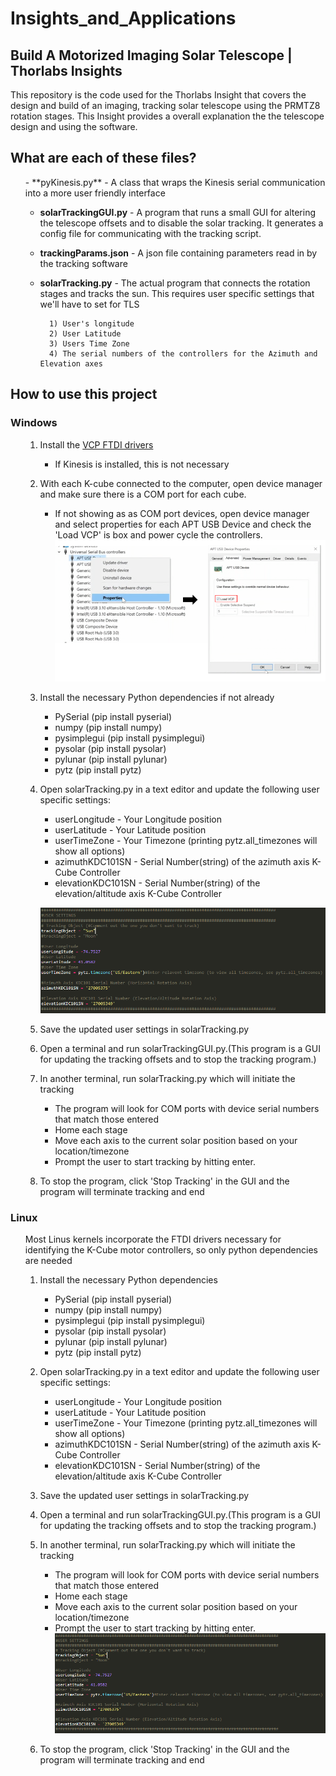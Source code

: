 # Insights_and_Applications

## Build A Motorized Imaging Solar Telescope | Thorlabs Insights

This repository is the code used for the Thorlabs Insight that covers the design and build of an imaging, tracking solar telescope using the PRMTZ8 rotation stages. This Insight provides a overall explanation the the telescope design and using the software. 

## What are each of these files?
<ul>
- **pyKinesis.py** - A class that wraps the Kinesis serial communication into a more user friendly interface

- **solarTrackingGUI.py** - A program that runs a small GUI for altering the telescope offsets and to disable the solar tracking. It generates 
	a config file for communicating with the tracking script. 
	
- **trackingParams.json** - A json file containing parameters read in by the tracking software
	
- **solarTracking.py** - The actual program that connects the rotation stages and tracks the sun. This requires user specific settings that we'll have to set for TLS
	
		1) User's longitude
		2) User Latitude
		3) Users Time Zone
		4) The serial numbers of the controllers for the Azimuth and Elevation axes

</ul>



## How to use this project

### **Windows**
<ul>

1. Install the [VCP FTDI drivers](https://ftdichip.com/drivers/vcp-drivers/)
	- If Kinesis is installed, this is not necessary

2. With each K-cube connected to the computer, open device manager and make sure there is a COM port for each cube.
	- If not showing as as COM port devices, open device manager and select properties for each APT USB Device and check the 'Load VCP' is box and power cycle the controllers. 
![Virtual Com Ports](https://github.com/Thorlabs/Insights_and_Applications/blob/main/Tracking%20Solar%20Telescope/assetts/Load%20VCP.PNG)

3. Install the necessary Python dependencies if not already
	- PySerial (pip install pyserial)
	- numpy (pip install numpy)
	- pysimplegui (pip install pysimplegui)
	- pysolar (pip install pysolar)
	- pylunar (pip install pylunar)
	- pytz (pip install pytz)


4. Open solarTracking.py in a text editor and update the following user specific settings:
	- userLongitude - Your Longitude position
	- userLatitude - Your Latitude position
	- userTimeZone - Your Timezone (printing pytz.all_timezones will show all options)
	- azimuthKDC101SN - Serial Number(string)  of the azimuth axis K-Cube Controller
	- elevationKDC101SN - Serial Number(string)  of the elevation/altitude axis K-Cube Controller

	![User Settings](https://github.com/Thorlabs/Insights_and_Applications/blob/main/Tracking%20Solar%20Telescope/assetts/UserSettings.PNG)

5. Save the updated user settings in solarTracking.py 
6. Open a terminal and run solarTrackingGUI.py.(This program is a GUI for updating the tracking offsets and to stop the tracking program.)


7. In another terminal, run solarTracking.py which will initiate the tracking
	- The program will look for COM ports with device serial numbers that match those entered
	- Home each stage
	- Move each axis to the current solar position based on your location/timezone
	- Prompt the user to start tracking by hitting enter. 

8. To stop the program, click 'Stop Tracking' in the GUI and the program will terminate tracking and end
</ul>

### **Linux**
<ul>

Most Linus kernels incorporate the FTDI drivers necessary for identifying the K-Cube motor controllers, so only python dependencies are needed
1. Install the necessary Python dependencies
	- PySerial (pip install pyserial)
	- numpy (pip install numpy)
	- pysimplegui (pip install pysimplegui)
	- pysolar (pip install pysolar)
	- pylunar (pip install pylunar)
	- pytz (pip install pytz)

2. Open solarTracking.py in a text editor and update the following user specific settings:
	- userLongitude - Your Longitude position
	- userLatitude - Your Latitude position
	- userTimeZone - Your Timezone (printing pytz.all_timezones will show all options)
	- azimuthKDC101SN - Serial Number(string)  of the azimuth axis K-Cube Controller
	- elevationKDC101SN - Serial Number(string)  of the elevation/altitude axis K-Cube Controller

3. Save the updated user settings in solarTracking.py 
4. Open a terminal and run solarTrackingGUI.py.(This program is a GUI for updating the tracking offsets and to stop the tracking program.)
5. In another terminal, run solarTracking.py which will initiate the tracking
	* The program will look for COM ports with device serial numbers that match those entered
	* Home each stage
	* Move each axis to the current solar position based on your location/timezone
	* Prompt the user to start tracking by hitting enter. 
![User Settings](https://github.com/Thorlabs/Insights_and_Applications/blob/main/Tracking%20Solar%20Telescope/assetts/UserSettings.PNG)	

6. To stop the program, click 'Stop Tracking' in the GUI and the program will terminate tracking and end

</ul>





